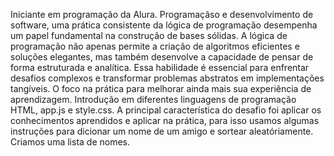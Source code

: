 Iniciante em programação da Alura.
Programaçãso e desenvolvimento de software, uma prática consistente da lógica de programação desempenha um papel fundamental na construção de bases sólidas. 
A lógica de programação não apenas permite a criação de algoritmos eficientes e soluções elegantes, mas também desenvolve a capacidade de pensar de forma estruturada e analítica. 
Essa habilidade é essencial para enfrentar desafios complexos e transformar problemas abstratos em implementações tangíveis.
O foco na prática para melhorar ainda mais sua experiência de aprendizagem.
Introdução em diferentes linguagens de programação HTML, app.js e style.css.
A principal característica do desafio foi aplicar os conhecimentos aprendidos e aplicar na prática, para isso usamos algumas instruções para dicionar um nome de um amigo e sortear aleatóriamente.
Criamos uma lista de nomes.
